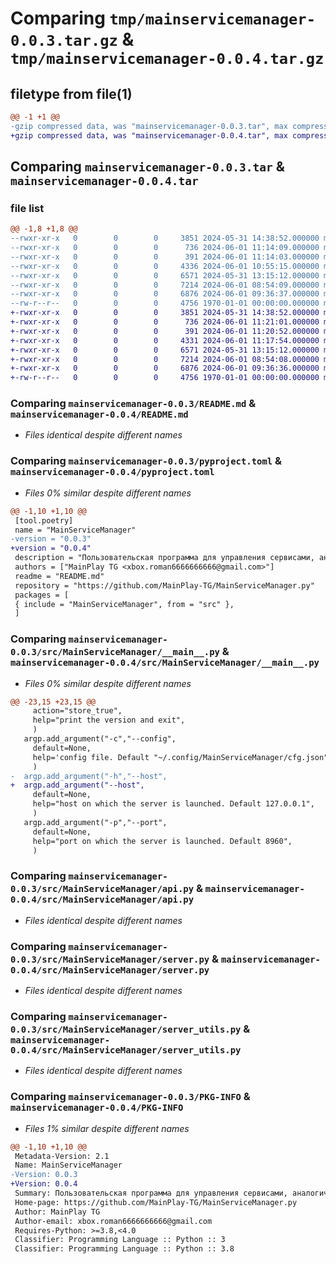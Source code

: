 # Comparing `tmp/mainservicemanager-0.0.3.tar.gz` & `tmp/mainservicemanager-0.0.4.tar.gz`

## filetype from file(1)

```diff
@@ -1 +1 @@
-gzip compressed data, was "mainservicemanager-0.0.3.tar", max compression
+gzip compressed data, was "mainservicemanager-0.0.4.tar", max compression
```

## Comparing `mainservicemanager-0.0.3.tar` & `mainservicemanager-0.0.4.tar`

### file list

```diff
@@ -1,8 +1,8 @@
--rwxr-xr-x   0        0        0     3851 2024-05-31 14:38:52.000000 mainservicemanager-0.0.3/README.md
--rwxr-xr-x   0        0        0      736 2024-06-01 11:14:09.000000 mainservicemanager-0.0.3/pyproject.toml
--rwxr-xr-x   0        0        0      391 2024-06-01 11:14:03.000000 mainservicemanager-0.0.3/src/MainServiceManager/__init__.py
--rwxr-xr-x   0        0        0     4336 2024-06-01 10:55:15.000000 mainservicemanager-0.0.3/src/MainServiceManager/__main__.py
--rwxr-xr-x   0        0        0     6571 2024-05-31 13:15:12.000000 mainservicemanager-0.0.3/src/MainServiceManager/api.py
--rwxr-xr-x   0        0        0     7214 2024-06-01 08:54:09.000000 mainservicemanager-0.0.3/src/MainServiceManager/server.py
--rwxr-xr-x   0        0        0     6876 2024-06-01 09:36:37.000000 mainservicemanager-0.0.3/src/MainServiceManager/server_utils.py
--rw-r--r--   0        0        0     4756 1970-01-01 00:00:00.000000 mainservicemanager-0.0.3/PKG-INFO
+-rwxr-xr-x   0        0        0     3851 2024-05-31 14:38:52.000000 mainservicemanager-0.0.4/README.md
+-rwxr-xr-x   0        0        0      736 2024-06-01 11:21:01.000000 mainservicemanager-0.0.4/pyproject.toml
+-rwxr-xr-x   0        0        0      391 2024-06-01 11:20:52.000000 mainservicemanager-0.0.4/src/MainServiceManager/__init__.py
+-rwxr-xr-x   0        0        0     4331 2024-06-01 11:17:54.000000 mainservicemanager-0.0.4/src/MainServiceManager/__main__.py
+-rwxr-xr-x   0        0        0     6571 2024-05-31 13:15:12.000000 mainservicemanager-0.0.4/src/MainServiceManager/api.py
+-rwxr-xr-x   0        0        0     7214 2024-06-01 08:54:08.000000 mainservicemanager-0.0.4/src/MainServiceManager/server.py
+-rwxr-xr-x   0        0        0     6876 2024-06-01 09:36:36.000000 mainservicemanager-0.0.4/src/MainServiceManager/server_utils.py
+-rw-r--r--   0        0        0     4756 1970-01-01 00:00:00.000000 mainservicemanager-0.0.4/PKG-INFO
```

### Comparing `mainservicemanager-0.0.3/README.md` & `mainservicemanager-0.0.4/README.md`

 * *Files identical despite different names*

### Comparing `mainservicemanager-0.0.3/pyproject.toml` & `mainservicemanager-0.0.4/pyproject.toml`

 * *Files 0% similar despite different names*

```diff
@@ -1,10 +1,10 @@
 [tool.poetry]
 name = "MainServiceManager"
-version = "0.0.3"
+version = "0.0.4"
 description = "Пользовательская программа для управления сервисами, аналогично systemd"
 authors = ["MainPlay TG <xbox.roman6666666666@gmail.com>"]
 readme = "README.md"
 repository = "https://github.com/MainPlay-TG/MainServiceManager.py"
 packages = [
 { include = "MainServiceManager", from = "src" },
 ]
```

### Comparing `mainservicemanager-0.0.3/src/MainServiceManager/__main__.py` & `mainservicemanager-0.0.4/src/MainServiceManager/__main__.py`

 * *Files 0% similar despite different names*

```diff
@@ -23,15 +23,15 @@
     action="store_true",
     help="print the version and exit",
     )
   argp.add_argument("-c","--config",
     default=None,
     help='config file. Default "~/.config/MainServiceManager/cfg.json"',
     )
-  argp.add_argument("-h","--host",
+  argp.add_argument("--host",
     default=None,
     help="host on which the server is launched. Default 127.0.0.1",
     )
   argp.add_argument("-p","--port",
     default=None,
     help="port on which the server is launched. Default 8960",
     )
```

### Comparing `mainservicemanager-0.0.3/src/MainServiceManager/api.py` & `mainservicemanager-0.0.4/src/MainServiceManager/api.py`

 * *Files identical despite different names*

### Comparing `mainservicemanager-0.0.3/src/MainServiceManager/server.py` & `mainservicemanager-0.0.4/src/MainServiceManager/server.py`

 * *Files identical despite different names*

### Comparing `mainservicemanager-0.0.3/src/MainServiceManager/server_utils.py` & `mainservicemanager-0.0.4/src/MainServiceManager/server_utils.py`

 * *Files identical despite different names*

### Comparing `mainservicemanager-0.0.3/PKG-INFO` & `mainservicemanager-0.0.4/PKG-INFO`

 * *Files 1% similar despite different names*

```diff
@@ -1,10 +1,10 @@
 Metadata-Version: 2.1
 Name: MainServiceManager
-Version: 0.0.3
+Version: 0.0.4
 Summary: Пользовательская программа для управления сервисами, аналогично systemd
 Home-page: https://github.com/MainPlay-TG/MainServiceManager.py
 Author: MainPlay TG
 Author-email: xbox.roman6666666666@gmail.com
 Requires-Python: >=3.8,<4.0
 Classifier: Programming Language :: Python :: 3
 Classifier: Programming Language :: Python :: 3.8
```

